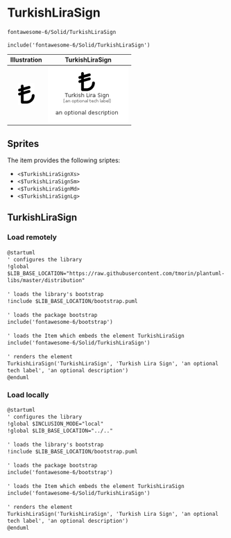 # TurkishLiraSign


```text
fontawesome-6/Solid/TurkishLiraSign
```

```text
include('fontawesome-6/Solid/TurkishLiraSign')
```



| Illustration | TurkishLiraSign |
| :---: | :---: |
| ![illustration for Illustration](../../fontawesome-6/Solid/TurkishLiraSign.png) | ![illustration for TurkishLiraSign](../../fontawesome-6/Solid/TurkishLiraSign.Local.png) |



## Sprites
The item provides the following sriptes:

- `<$TurkishLiraSignXs>`
- `<$TurkishLiraSignSm>`
- `<$TurkishLiraSignMd>`
- `<$TurkishLiraSignLg>`





## TurkishLiraSign

### Load remotely
```plantuml
@startuml
' configures the library
!global $LIB_BASE_LOCATION="https://raw.githubusercontent.com/tmorin/plantuml-libs/master/distribution"

' loads the library's bootstrap
!include $LIB_BASE_LOCATION/bootstrap.puml

' loads the package bootstrap
include('fontawesome-6/bootstrap')

' loads the Item which embeds the element TurkishLiraSign
include('fontawesome-6/Solid/TurkishLiraSign')

' renders the element
TurkishLiraSign('TurkishLiraSign', 'Turkish Lira Sign', 'an optional tech label', 'an optional description')
@enduml
```

### Load locally
```plantuml
@startuml
' configures the library
!global $INCLUSION_MODE="local"
!global $LIB_BASE_LOCATION="../.."

' loads the library's bootstrap
!include $LIB_BASE_LOCATION/bootstrap.puml

' loads the package bootstrap
include('fontawesome-6/bootstrap')

' loads the Item which embeds the element TurkishLiraSign
include('fontawesome-6/Solid/TurkishLiraSign')

' renders the element
TurkishLiraSign('TurkishLiraSign', 'Turkish Lira Sign', 'an optional tech label', 'an optional description')
@enduml
```

